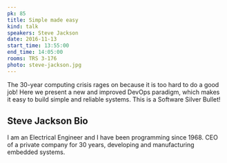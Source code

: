 ```yaml
---
pk: 85
title: Simple made easy
kind: talk
speakers: Steve Jackson
date: 2016-11-13
start_time: 13:55:00
end_time: 14:05:00
rooms: TRS 3-176
photo: steve-jackson.jpg
---
```


The 30-year computing crisis rages on because it is too hard to do a good job! Here we present a new and improved DevOps paradigm, which makes it easy to build simple and reliable systems. This is a Software Silver Bullet!

## Steve Jackson Bio

I am an Electrical Engineer and I have been programming since 1968. CEO of a private company for 30 years, developing and manufacturing embedded systems.
